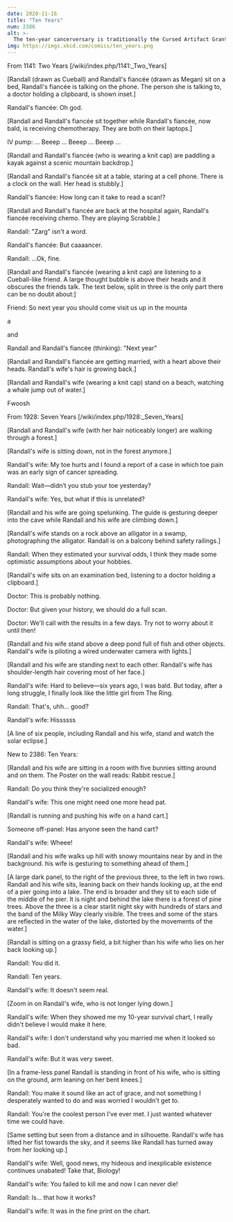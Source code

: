```yaml
---
date: 2020-11-16
title: "Ten Years"
num: 2386
alt: >-
  The ten-year cancerversary is traditionally the Cursed Artifact Granting Immortality anniversary.
img: https://imgs.xkcd.com/comics/ten_years.png
---
```

From 1141: Two Years [/wiki/index.php/1141:_Two_Years]

[Randall (drawn as Cueball) and Randall's fiancée (drawn as Megan) sit on a bed, Randall's fiancée is talking on the phone. The person she is talking to, a doctor holding a clipboard, is shown inset.]

Randall's fiancée: Oh god.

[Randall and Randall's fiancée sit together while Randall's fiancée, now bald, is receiving chemotherapy. They are both on their laptops.]

IV pump: ... Beeep ... Beeep ... Beeep ...

[Randall and Randall's fiancée (who is wearing a knit cap) are paddling a kayak against a scenic mountain backdrop.]

[Randall and Randall's fiancée sit at a table, staring at a cell phone. There is a clock on the wall. Her head is stubbly.]

Randall's fiancée: How long can it take to read a scan!?

[Randall and Randall's fiancée are back at the hospital again, Randall's fiancée receiving chemo. They are playing Scrabble.]

Randall: "Zarg" isn't a word.

Randall's fiancée: But caaaancer.

Randall: ...Ok, fine.

[Randall and Randall's fiancée (wearing a knit cap) are listening to a Cueball-like friend. A large thought bubble is above their heads and it obscures the friends talk. The text below, split in three is the only part there can be no doubt about:]

Friend: So next year you should come visit us up in the mounta

a

and

Randall and Randall's fiancée (thinking): "Next year"

[Randall and Randall's fiancée are getting married, with a heart above their heads. Randall's wife's hair is growing back.]

[Randall and Randall's wife (wearing a knit cap) stand on a beach, watching a whale jump out of water.]

Fwoosh




From 1928: Seven Years [/wiki/index.php/1928:_Seven_Years]

[Randall and Randall's wife (with her hair noticeably longer) are walking through a forest.]

[Randall's wife is sitting down, not in the forest anymore.]

Randall's wife: My toe hurts and I found a report of a case in which toe pain was an early sign of cancer spreading.

Randall: Wait—didn’t you stub your toe yesterday?

Randall's wife: Yes, but what if this is unrelated?

[Randall and his wife are going spelunking. The guide is gesturing deeper into the cave while Randall and his wife are climbing down.]

[Randall's wife stands on a rock above an alligator in a swamp, photographing the alligator. Randall is on a balcony behind safety railings.]

Randall: When they estimated your survival odds, I think they made some optimistic assumptions about your hobbies.

[Randall's wife sits on an examination bed, listening to a doctor holding a clipboard.]

Doctor: This is probably nothing.

Doctor: But given your history, we should do a full scan.

Doctor: We'll call with the results in a few days. Try not to worry about it until then!

[Randall and his wife stand above a deep pond full of fish and other objects. Randall's wife is piloting a wired underwater camera with lights.]

[Randall and his wife are standing next to each other. Randall's wife has shoulder-length hair covering most of her face.]

Randall's wife: Hard to believe—six years ago, I was bald. But today, after a long struggle, I finally look like the little girl from The Ring.

Randall: That's, uhh... good?

Randall's wife: Hissssss

[A line of six people, including Randall and his wife, stand and watch the solar eclipse.]

New to 2386: Ten Years:

[Randall and his wife are sitting in a room with five bunnies sitting around and on them. The Poster on the wall reads: Rabbit rescue.]

Randall: Do you think they're socialized enough?

Randall's wife: This one might need one more head pat.

[Randall is running and pushing his wife on a hand cart.]

Someone off-panel: Has anyone seen the hand cart?

Randall's wife: Wheee!

[Randall and his wife walks up hill with snowy mountains near by and in the background. his wife is gesturing to something ahead of them.]

[A large dark panel, to the right of the previous three, to the left in two rows. Randall and his wife sits, leaning back on their hands looking up, at the end of a pier going into a lake. The end is broader and they sit to each side of the middle of he pier. It is night and behind the lake there is a forest of pine trees. Above the three is a clear starlit night sky with hundreds of stars and the band of the Milky Way clearly visible. The trees and some of the stars are reflected in the water of the lake, distorted by the movements of the water.]

[Randall is sitting on a grassy field, a bit higher than his wife who lies on her back looking up.]

Randall: You did it.

Randall: Ten years.

Randall's wife: It doesn't seem real.

[Zoom in on Randall's wife, who is not longer lying down.]

Randall's wife: When they showed me my 10-year survival chart, I really didn't believe I would make it here.

Randall's wife: I don't understand why you married me when it looked so bad.

Randall's wife: But it was very sweet.

[In a frame-less panel Randall is standing in front of his wife, who is sitting on the ground, arm leaning on her bent knees.]

Randall: You make it sound like an act of grace, and not something I desperately wanted to do and was worried I wouldn't get to.

Randall: You're the coolest person I've ever met. I just wanted whatever time we could have.

[Same setting but seen from a distance and in silhouette. Randall's wife has lifted her fist towards the sky, and it seems like Randall has turned away from her looking up.]

Randall's wife: Well, good news, my hideous and inexplicable existence continues unabated! Take that, Biology!

Randall's wife: You failed to kill me and now I can never die!

Randall: Is... that how it works?

Randall's wife: It was in the fine print on the chart.